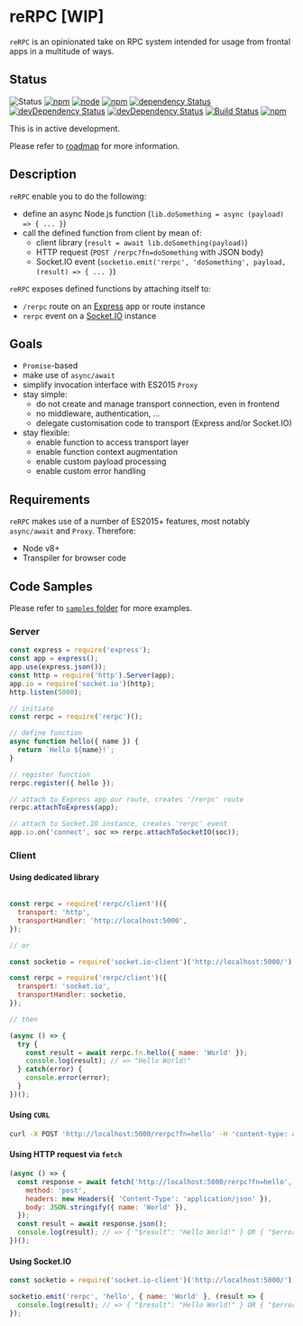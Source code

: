 
reRPC [WIP]
===========

`reRPC` is an opinionated take on RPC system intended for usage from frontal apps in a multitude of ways.

## Status

![Status](https://img.shields.io/badge/status-active%20development-yellow.svg)
[![npm](https://img.shields.io/npm/l/rerpc.svg?maxAge=1000)](https://github.com/naderio/rerpc/blob/master/LICENSE.md)
[![node](https://img.shields.io/node/v/rerpc.svg?maxAge=1000)](https://www.npmjs.com/package/rerpc)
[![npm](https://img.shields.io/npm/v/rerpc.svg?maxAge=1000)](https://www.npmjs.com/package/rerpc)
[![dependency Status](https://img.shields.io/david/naderio/rerpc.svg?maxAge=1000)](https://david-dm.org/naderio/rerpc)
[![devDependency Status](https://img.shields.io/david/dev/naderio/rerpc.svg?maxAge=1000)](https://david-dm.org/naderio/rerpc)
[![devDependency Status](https://img.shields.io/david/peer/naderio/rerpc.svg?maxAge=1000)](https://david-dm.org/naderio/rerpc)
[![Build Status](https://travis-ci.org/naderio/rerpc.svg?branch=master)](https://travis-ci.org/naderio/rerpc)
[![npm](https://img.shields.io/npm/dt/rerpc.svg?maxAge=1000)](https://www.npmjs.com/package/rerpc)


This is in active development.

Please refer to [roadmap](https://github.com/naderio/rerpc/issues/1) for more information.

## Description

`reRPC` enable you to do the following:
- define an async Node.js function (`lib.doSomething = async (payload) => { ... }`)
- call the defined function from client by mean of:
  - client library (`result = await lib.doSomething(payload)`)
  - HTTP request (`POST /rerpc?fn=doSomething` with JSON body)
  - Socket.IO event (`socketio.emit('rerpc', 'doSomething', payload, (result) => { ... }`)

`reRPC` exposes defined functions by attaching itself to:
- `/rerpc` route on an [Express](https://expressjs.com/) app or route instance  
- `rerpc` event on a [Socket.IO](https://socket.io/) instance

## Goals

- `Promise`-based
- make use of `async/await`
- simplify invocation interface with ES2015 `Proxy`
- stay simple:
  - do not create and manage transport connection, even in frontend
  - no middleware, authentication, ...
  - delegate customisation code to transport (Express and/or Socket.IO)
- stay flexible:
  - enable function to access transport layer
  - enable function context augmentation
  - enable custom payload processing
  - enable custom error handling

## Requirements

`reRPC` makes use of a number of ES2015+ features, most notably `async/await` and `Proxy`. Therefore:

- Node v8+
- Transpiler for browser code

## Code Samples

Please refer to [`samples` folder](./samples) for more examples.

### Server

```javascript
const express = require('express');
const app = express();
app.use(express.json());
const http = require('http').Server(app);
app.io = require('socket.io')(http);
http.listen(5000);

// initiate
const rerpc = require('rerpc')();

// define function
async function hello({ name }) {
  return `Hello ${name}!`;
}

// register function
rerpc.register({ hello });

// attach to Express app our route, creates '/rerpc' route
rerpc.attachToExpress(app);

// attach to Socket.IO instance, creates 'rerpc' event
app.io.on('connect', soc => rerpc.attachToSocketIO(soc));
```

### Client

#### Using dedicated library

```javascript

const rerpc = require('rerpc/client')({
  transport: 'http',
  transportHandler: 'http://localhost:5000',
});

// or

const socketio = require('socket.io-client')('http://localhost:5000/');

const rerpc = require('rerpc/client')({
  transport: 'socket.io',
  transportHandler: socketio,
});

// then 

(async () => {
  try {
    const result = await rerpc.fn.hello({ name: 'World' });
    console.log(result); // => "Hello World!"
  } catch(error) {
    console.error(error);
  }
})();
```

#### Using `CURL`

```bash
curl -X POST 'http://localhost:5000/rerpc?fn=hello' -H 'content-type: application/json' -d '{"name": "World"}' # => { "$result": "Hello World!" } OR {" $error": { ... } }
```

#### Using HTTP request via `fetch`

```javascript
(async () => {
  const response = await fetch('http://localhost:5000/rerpc?fn=hello', {
    method: 'post',
    headers: new Headers({ 'Content-Type': 'application/json' }),
    body: JSON.stringify({ name: 'World' }),
  });
  const result = await response.json();
  console.log(result); // => { "$result": "Hello World!" } OR { "$error:" { ... } }
})();
```

#### Using Socket.IO

```javascript
const socketio = require('socket.io-client')('http://localhost:5000/');

socketio.emit('rerpc', 'hello', { name: 'World' }, (result => {
  console.log(result); // => { "$result": "Hello World!" } OR { "$error:" { ... } }
});
```
